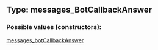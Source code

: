 ## Type: messages\_BotCallbackAnswer  

### Possible values (constructors):

[messages\_botCallbackAnswer](../constructors/messages_botCallbackAnswer.md)  

